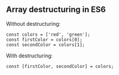 ## Array destructuring in ES6

Without destructuring:

    const colors = ['red', 'green'];
    const firstColor = colors[0];
    const secondColor = colors[1];

With destructuring:

    const [firstColor, secondColor] = colors;